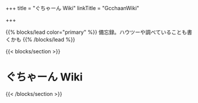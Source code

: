 +++
title = "ぐちゃーん Wiki"
linkTitle = "GcchaanWiki"

+++

{{% blocks/lead color="primary" %}}
備忘録。ハウツーや調べていることも書くかも
{{% /blocks/lead %}}

<!--{{< blocks/section >}}
{{< /blocks/section >}}-->

{{< blocks/section >}}
<div class="col">
    <h1 class="text-center">ぐちゃーん Wiki</h1>
</div>
{{< /blocks/section >}}
<!---->
